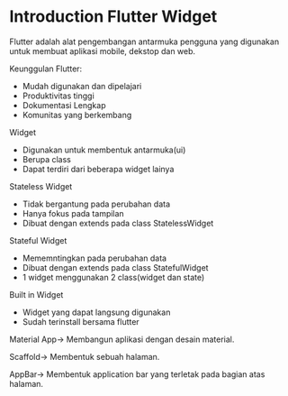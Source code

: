 # Introduction Flutter Widget

Flutter adalah alat pengembangan antarmuka pengguna yang digunakan untuk membuat aplikasi mobile, dekstop dan web.

Keunggulan Flutter:
- Mudah digunakan dan dipelajari
- Produktivitas tinggi
- Dokumentasi Lengkap
- Komunitas yang berkembang

Widget
- Digunakan untuk membentuk antarmuka(ui)
- Berupa class
- Dapat terdiri dari beberapa widget lainya

Stateless Widget
- Tidak bergantung pada perubahan data
- Hanya fokus pada tampilan
- Dibuat dengan extends pada class StatelessWidget

Stateful Widget
- Mememntingkan pada perubahan data
- Dibuat dengan extends pada class StatefulWidget
- 1 widget menggunakan 2 class(widget dan state)

Built in Widget
- Widget yang dapat langsung digunakan
- Sudah terinstall bersama flutter

Material App-> Membangun aplikasi dengan desain material.

Scaffold-> Membentuk sebuah halaman.

AppBar-> Membentuk application bar yang terletak pada bagian atas halaman.

